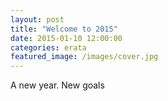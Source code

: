 ```yaml
---
layout: post
title: "Welcome to 2015"
date: 2015-01-10 12:00:00
categories: erata
featured_image: /images/cover.jpg
---
```


A new year. New goals
